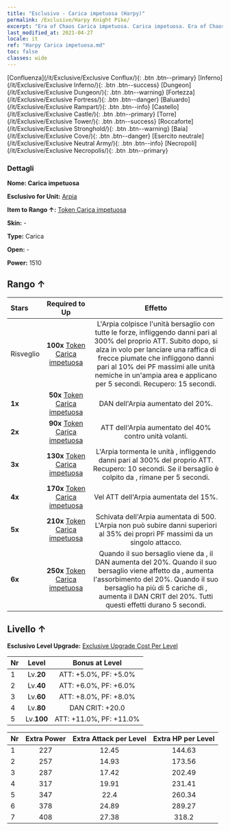 ```yaml
---
title: "Esclusivo - Carica impetuosa (Harpy)"
permalink: /Exclusive/Harpy Knight Pike/
excerpt: "Era of Chaos Carica impetuosa. Carica impetuosa. Era of Chaos Esclusivo Carica impetuosa. Arpia Esclusivo."
last_modified_at: 2021-04-27
locale: it
ref: "Harpy Carica impetuosa.md"
toc: false
classes: wide
---
```

 [Confluenza](/it/Exclusive/Exclusive Conflux/){: .btn .btn--primary} [Inferno](/it/Exclusive/Exclusive Inferno/){: .btn .btn--success} [Dungeon](/it/Exclusive/Exclusive Dungeon/){: .btn .btn--warning} [Fortezza](/it/Exclusive/Exclusive Fortress/){: .btn .btn--danger} [Baluardo](/it/Exclusive/Exclusive Rampart/){: .btn .btn--info} [Castello](/it/Exclusive/Exclusive Castle/){: .btn .btn--primary} [Torre](/it/Exclusive/Exclusive Tower/){: .btn .btn--success} [Roccaforte](/it/Exclusive/Exclusive Stronghold/){: .btn .btn--warning} [Baia](/it/Exclusive/Exclusive Cove/){: .btn .btn--danger} [Esercito neutrale](/it/Exclusive/Exclusive Neutral Army/){: .btn .btn--info} [Necropoli](/it/Exclusive/Exclusive Necropolis/){: .btn .btn--primary} 

### Dettagli
 **Nome: Carica impetuosa** 

 **Esclusivo for Unit:** [Arpia](/it/units/Harpy/) 

 **Item to Rango ↑:** [Token Carica impetuosa](/ItemsIT/con_916/)

 **Skin:** -

 **Type:** Carica

 **Open:** -

 **Power:** 1510

## Rango ↑

  |     Stars    |  Required to Up | Effetto |
  |:-------------|:---------------:|:---------------:|
  |  Risveglio  | **100x** [Token Carica impetuosa](/ItemsIT/con_916/) | <Acrobazie aeree> L'Arpia colpisce l'unità bersaglio con tutte le forze, infliggendo danni pari al 300% del proprio ATT. Subito dopo, si alza in volo per lanciare una raffica di frecce piumate che infliggono danni pari al 10% dei PF massimi alle unità nemiche in un'ampia area e applicano <Veleno del falco> per 5 secondi. Recupero: 15 secondi. |
  | **1x** <i class="fas fa-star"/> | **50x** [Token Carica impetuosa](/ItemsIT/con_916/) | DAN dell'Arpia aumentato del 20%. |
  | **2x** <i class="fas fa-star"/> | **90x** [Token Carica impetuosa](/ItemsIT/con_916/) | ATT dell'Arpia aumentato del 40% contro unità volanti. |
  | **3x** <i class="fas fa-star"/> | **130x** [Token Carica impetuosa](/ItemsIT/con_916/) | <Trangugiaveleno> L'Arpia tormenta le unità <avvelenate>, infliggendo danni pari al 300% del proprio ATT. Recupero: 10 secondi. Se il bersaglio è colpito da <Esplosione di veleno>, rimane <stordito> per 5 secondi. |
  | **4x** <i class="fas fa-star"/> | **170x** [Token Carica impetuosa](/ItemsIT/con_916/) | Vel ATT dell'Arpia aumentata del 15%. |
  | **5x** <i class="fas fa-star"/> | **210x** [Token Carica impetuosa](/ItemsIT/con_916/) | Schivata dell'Arpia aumentata di 500. L'Arpia non può subire danni superiori al 35% dei propri PF massimi da un singolo attacco. |
  | **6x** <i class="fas fa-star"/> | **250x** [Token Carica impetuosa](/ItemsIT/con_916/) | Quando il suo bersaglio viene <stordito> da <Trangugiaveleno>, il DAN aumenta del 20%. Quando il suo bersaglio viene affetto da <Veleno del falco>, aumenta l'assorbimento del 20%. Quando il suo bersaglio ha più di 5 cariche di <Veleno di serpente>, aumenta il DAN CRIT del 20%. Tutti questi effetti durano 5 secondi. |


## Livello ↑
 **Esclusivo Level Upgrade:** [Exclusive Upgrade Cost Per Level](/Exclusive/ExclusiveUpgradeCostPerLevel/)

  |  Nr  |   Level  | Bonus at Level |
  |:-----|:--------:|:--------------:|
  | 1 | Lv.**20** | ATT: +5.0%, PF: +5.0% |
  | 2 | Lv.**40** | ATT: +6.0%, PF: +6.0% |
  | 3 | Lv.**60** | ATT: +8.0%, PF: +8.0% |
  | 4 | Lv.**80** | DAN CRIT: +20.0 |
  | 5 | Lv.**100** | ATT: +11.0%, PF: +11.0% |


  |  Nr  |  Extra Power | Extra Attack per Level | Extra HP per Level |
  |:-----|:--------:|:--------:|:--------:|
  | 1 | 227 | 12.45 | 144.63 |
  | 2 | 257 | 14.93 | 173.56 |
  | 3 | 287 | 17.42 | 202.49 |
  | 4 | 317 | 19.91 | 231.41 |
  | 5 | 347 | 22.4 | 260.34 |
  | 6 | 378 | 24.89 | 289.27 |
  | 7 | 408 | 27.38 | 318.2 |


